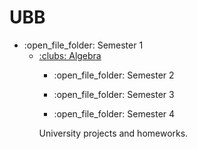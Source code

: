 # UBB

<ul>
  <li>:open_file_folder: Semester 1
    <ul>
      <li>
        <a href="https://github.com/teodoradra/Algebra"> 
          :clubs:  Algebra 
        </a>
      </li>
     <ul>
    
  </li>
</ul>

<ul>
  <li>:open_file_folder: Semester 2
    
  </li>
</ul>  

<ul>
  <li>:open_file_folder: Semester 3
    
  </li> 
</ul>  

<ul>
  <li>:open_file_folder: Semester 4
    
  </li>
</ul>

 University projects and homeworks.
